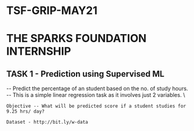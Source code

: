 # TSF-GRIP-MAY21

# THE SPARKS FOUNDATION INTERNSHIP

## TASK 1 - Prediction using Supervised ML

 -- Predict the percentage of an student based on the no. of study hours. \
 -- This is a simple linear regression task as it involves just 2 variables. \
 
    Objective -- What will be predicted score if a student studies for 9.25 hrs/ day?

    Dataset - http://bit.ly/w-data

